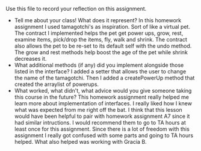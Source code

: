 Use this file to record your reflection on this assignment.

- Tell me about your class! What does it represent?
    In this homework assignment I used tamagotchi's as inspiration. Sort of like a virtual pet. 
    The contract I implemented helps the pet get power ups, grow, rest, examine items, pick/drop the items, fly, walk and shrink. The contract also allows the pet to be re-set to its default self with the undo method. The grow and rest methods help boost the age of the pet while shrink decreases it. 
- What additional methods (if any) did you implement alongside those listed in the interface?
    I added a setter that allows the user to change the name of the tamagotchi. Then I added a createPowerUp method that created the arraylist of powerups.
- What worked, what didn't, what advice would you give someone taking this course in the future?
    This homework assignment really helped me learn more about implementation of interfaces. I really liked how I knew what was expected from me right off the bat. I think that this lesson would have been helpful to pair with homework assignment A7 since it had similar intructions. I would recommend them to go to TA hours at least once for this assignment. Since there is a lot of freedom with this assignment I really got confused with some parts and going to TA hours helped. What also helped was working with Gracia B.
